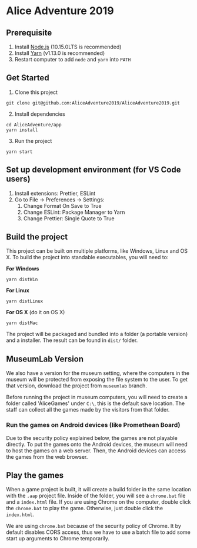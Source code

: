 # Alice Adventure 2019

## Prerequisite

1. Install [Node.js](https://nodejs.org/en/) (10.15.0LTS is recommended)
2. Install [Yarn](https://yarnpkg.com/lang/en/) (v1.13.0 is recommended)
3. Restart computer to add `node` and `yarn` into `PATH`

## Get Started

1. Clone this project

```
git clone git@github.com:AliceAdventure2019/AliceAdventure2019.git
```

2. Install dependencies

```
cd AliceAdventure/app
yarn install
```

3. Run the project

```
yarn start
```

## Set up development environment (for VS Code users)

1. Install extensions: Prettier, ESLint
2. Go to File -> Preferences -> Settings:
   1. Change Format On Save to True
   2. Change ESLint: Package Manager to Yarn
   3. Change Prettier: Single Quote to True

## Build the project

This project can be built on multiple platforms, like Windows, Linux and OS X. To build the project into standable executables, you will need to:

**For Windows**

```
yarn distWin
```

**For Linux**

```
yarn distLinux
```

**For OS X** (do it on OS X)

```
yarn distMac
```

The project will be packaged and bundled into a folder (a portable version) and a installer. The result can be found in `dist/` folder.

## MuseumLab Version

We also have a version for the museum setting, where the computers in the museum will be protected from exposing the file system to the user. To get that version, download the project from `museumlab` branch.

Before running the project in museum computers, you will need to create a folder called 'AliceGames' under `C:\`, this is the default save location. The staff can collect all the games made by the visitors from that folder.

### Run the games on Android devices (like Promethean Board)

Due to the security policy explained below, the games are not playable directly. To put the games onto the Android devices, the museum will need to host the games on a web server. Then, the Android devices can access the games from the web browser.

## Play the games

When a game project is built, it will create a build folder in the same location with the `.aap` project file. Inside of the folder, you will see a `chrome.bat` file and a `index.html` file. If you are using Chrome on the computer, double click the `chrome.bat` to play the game. Otherwise, just double click the `index.html`.

We are using `chrome.bat` because of the security policy of Chrome. It by default disables CORS access, thus we have to use a batch file to add some start up arguments to Chrome temporarily.
